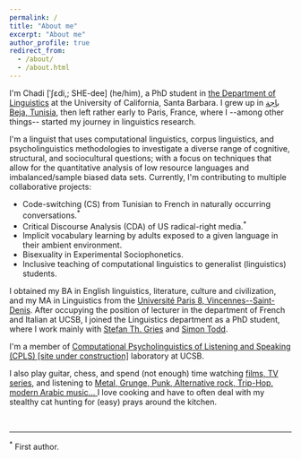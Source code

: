 ```yaml
---
permalink: /
title: "About me"
excerpt: "About me"
author_profile: true
redirect_from: 
  - /about/
  - /about.html
---
```


I'm Chadi [ˈʃɛdi,; SHE-dee] (he/him), a PhD student  in <a href="https://www.linguistics.ucsb.edu/" target="_blank">the Department of Linguistics</a> at the University of California, Santa Barbara. I grew up in 
<a href="https://www.google.com/maps/place/Beja,+Tunisia/@36.589459,9.3973874,333067m/data=!3m1!1e3!4m5!3m4!1s0x12fb588073d15b35:0x67e6f1f9d0f178b2!8m2!3d36.7333193!4d9.1843676" target="_blank">باجة Beja, Tunisia</a>, then left rather early to Paris, France, where I --among other things-- started my journey in linguistics research. 

I'm a linguist that uses computational linguistics, corpus linguistics, and psycholinguistics methodologies to investigate a diverse range of cognitive, structural, and sociocultural questions; with a focus on techniques that allow for the quantitative analysis of low resource languages and imbalanced/sample biased data sets. Currently, I'm contributing to multiple collaborative projects:

* Code-switching (CS) from Tunisian to French in naturally occurring conversations.<sup>*</sup>
* Critical Discourse Analysis (CDA) of US radical-right media.<sup>*</sup>
* Implicit vocabulary learning by adults exposed to a given language in their ambient environment.
* Bisexuality in Experimental Sociophonetics.
* Inclusive teaching of computational linguistics to generalist (linguistics) students.

I obtained my BA in English linguistics, literature, culture and civilization, and my MA in Linguistics from the <a href="https://www.univ-paris8.fr/" target="_blank">Université Paris 8, Vincennes--Saint-Denis</a>. After occupying the position of lecturer in the department of French and Italian at UCSB, I joined the Linguistics department as a PhD student, where I work mainly with <a href="stgries.info/" target="_blank">Stefan Th. Gries</a> and <a href="https://sjtodd.github.io/" target="_blank">Simon Todd</a>.

I'm a member of <a href="https://ucsb-cpls-lab.github.io/index.html" target="_blank">Computational Psycholinguistics of Listening and Speaking (CPLS) [site under construction]</a> laboratory at UCSB.

I also play guitar, chess, and spend (not enough) time watching <a href="https://letterboxd.com/enahoua/films/" target="_blank">films, TV series</a>, and listening to <a href="https://open.spotify.com/user/w799hdeiwu9qtl0ffcs8c0yxk?si=5e0b0eba5d794691" target="_blank">Metal, Grunge, Punk, Alternative rock, Trip-Hop, modern Arabic music... </a> I love cooking and have to often deal with my stealthy cat hunting for (easy) prays around the kitchen.


<br>
<hr/>
<sup>*</sup> First author.
